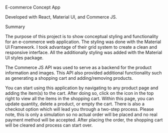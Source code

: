 E-commerce Concept App

Developed with React, Material UI, and Commerce JS.


Summary

The purpose of this project is to show conceptual styling and functionality for an e-commerce web application. The styling was done with the Material UI Framework. I took advantage of their grid system to create a clean and responsive interface. All the additionally styling was added with the Material UI styles package. 

The Commerce JS API was used to serve as a backend for the product information and images. This API also provided additional functionality such as generating a  shopping cart and adding/removing products. 

You can start using this application by navigating to any product page and adding the item(s) to the cart. After doing so, click on the icon in the top right to view all 
the items in the shopping cart. Within this page, you can update quantity, delete a product, or empty the cart. There is also a checkout option which will lead you through a two-step process. Please note, this is only a simulation so no actual order will be placed and no real payment method will be accepted. After placing the order, the shopping cart will be cleared and process can start over.
